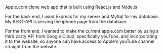 Apple.com clone web app that is built using React.js and Node.js


For the back end, I used Express for my server and MySql for my database. My REST-API is serving the iphone page from the database.

For the front end, I wanted to make the current apple.com better by using a third party API from Google Cloud, specifically youTube, and incorporating it to the website, so anyone can have access to Apple's youTube channel straight from the website.

